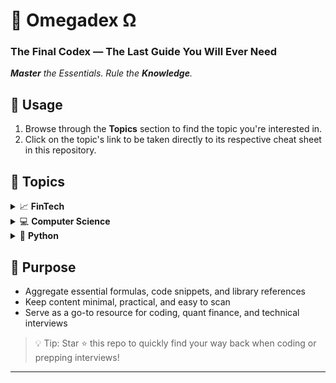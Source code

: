 # 📔 Omegadex Ω 
### The Final Codex — The Last Guide You Will Ever Need
***Master** the Essentials. Rule the **Knowledge**.*  

## 🚀 Usage  
1. Browse through the **Topics** section to find the topic you're interested in.  
2. Click on the topic's link to be taken directly to its respective cheat sheet in this repository.


## 📌 Topics

<details>
<summary>📈 <strong>FinTech</strong></summary>

<details>
<summary>📃 <strong>Theory</strong></summary>    

- **Vectorized VS Event Driven BackTesting**: Compares vectorized and event-driven backtesting approaches, highlighting their differences in speed, realism, complexity, and use cases for trading strategy evaluation         
→ [vectorized_vs_eventdriven_backtesting.md](FinTech/Theory/Vectorized_vs_EventDriven_BackTesting/vectorized_vs_eventdriven_backtesting.md)  

  --- 

</details> <!-- Close Theory -->

<details>
<summary>💹 <strong>Algorithmic Trading Strategies</strong></summary>    

- **Buy and Hold Strategy**: Demonstrates how to implement and visualize a buy and hold investment strategy by calculating and plotting cumulative portfolio returns from historical stock data       
→ [buy_and_hold_strategy.ipynb](FinTech/Aglorithmic_Trading_Strategies/Buy_and_Hold_Strategy/buy_and_hold_strategy.ipynb)  

- **Support Vector Classifier Strategy**: Demonstrates how to build, evaluate, and backtest a Support Vector Classifier (SVC) trading strategy on S&P 500 data, including feature engineering, signal prediction, and cumulative returns visualization         
→ [support_vector_classifier_strategy.ipynbb](FinTech/Aglorithmic_Trading_Strategies/Support_Vector_Classifier_Strategy/support_vector_classifier_strategy.ipynb)  

  --- 

</details> <!-- Close Algorithmic Trading Strategies -->


<details>
<summary>⚙️ <strong>Options</strong></summary>    

- **Call Option Payoff**: Explains and visualizes the profit and loss profiles of call option buyers and sellers by plotting payoff graphs for a 900 strike price call on Infosys stock         
→ [call_option_payoff.ipynb](FinTech/Options/Call_Option_Payoff/call_option_payoff.ipynb)  

- **Bull Call Spread Payoff**: Explains and visualizes the bull call spread options strategy by plotting the combined payoff of a long 920 strike call and a short 940 strike call on Infosys stock          
→ [bull_call_spread_payoff.ipynb](FinTech/Options/Bull_Call_Spread_Payoff/bull_call_spread_payoff.ipynb)  

- **Bear Put Spread Payoff**: Explains and visualizes the bear put spread options strategy by plotting the combined payoff of a long 880 strike put and a short 860 strike put on Infosys stock            
→ [bear_put_spread_payoff.ipynb](FinTech/Options/Bear_Put_Spread_Payoff/bear_put_spread_payoff.ipynb) 

- **Protective Put Payoff**: Explains and visualizes the protective put options strategy by plotting the combined payoff of holding a stock and buying a put option to limit downside risk                
→ [protective_put_payoff.ipynb](FinTech/Options/Protective_Put_Payoff/protective_put_payoff.ipynb) 

- **Covered Call Payoff**: Explains and visualizes the covered call options strategy by plotting the combined payoff of holding Wipro stock and selling a 300 strike call option                
→ [covered_call_payoff.ipynb](FinTech/Options/Covered_Call_Payoff/covered_call_payoff.ipynb)

  --- 

</details> <!-- Close Options -->


<details>
<summary>👓 <strong>Data Visualization</strong></summary>    

- **Data_Visualization**: Time series visualization using Matplotlib, covering line plots, custom styling, multi-series charts, scatter plots, and histograms with full annotations      
→ [data_visualization.py](FinTech/Data_Visualization/data_visualization.py)  
    - Python notebook format for interactive data visualization  
    → [data_visualization.ipynb](FinTech/Data_Visualization/data_visualization.ipynb)  
- **3D Visualization**: Visualize implied volatility surfaces with 3D plotting in Python to explore the power of multi-dimensional financial data representation  
→ [3d_visualization.ipynb](FinTech/Data_Visualization/3D_Visualization/3d_visualization.ipynb)
- **Plotting Candlesticks**: Download, process, and visualize S&P 500 (SPY) historical price data as an interactive candlestick chart using Bokeh in Python    
→ [plotting_candlesticks.ipynb](FinTech/Data_Visualization/Plotting_Candlesticks/plotting_candlesticks.ipynb)
- **Bollinger Bands**: Calculate and plot Bollinger Bands for historical price data using Python and matplotlib.    
→ [bollinger_bands.ipynb](FinTech/Data_Visualization/Bollinger_Bands/bollinger_bands.ipynb)
 
  --- 

</details> <!-- Close Data Visualization -->



- **Time Value of Money (TVM)**  
Core formulas for calculating PV, FV, annuities, and interest in LATEX-style math notation format   
→ [time_value_money.md](FinTech/TVM/time_value_money.md)

  - Core formulas for calculating PV, FV, annuities, and interest in python coding format   
  → [time_value_money.py](FinTech/TVM/time_value_money.py)

- **Times Series Data**  
Key concepts and structures in time series data, including OHLCV, LTP, data granularities, and distinctions between time-related data types like cross-sectional, longitudinal, and panel data    
→ [time_series_data.md](FinTech/Time_Series_Data/time_series_data.md)

- **Libraries and SDKs for FinTech/Quant**  
  Overview of essential Python libraries, SDKs, and APIs for financial analysis, trading, and ML  
  → [libs_and_sdks.md](FinTech/libs_and_sdks/libs_and_sdks.md)

- **Quant Project Setup**  
 Provides a general template fo a clean, reproducible quant project  
→ [quant_project_setup.md](FinTech/Quant_Project_Setup/quant_project_setup.md)

- **Computing Historical Volatility**  
 Demonstrates how to calculate and visualize 20-day historical volatility for Apple stock by computing daily log returns and rolling standard deviation    
→ [computing_historical_volatility.ipynb](FinTech/Computing_Historical_Volatility/computing_historical_volatility.ipynb)



</details> <!-- Close FinTech -->

<details>
<summary>💻 <strong>Computer Science</strong></summary>

<details>
<summary>🤖 <strong>Machine Learning</strong></summary>

- **Linear Regression**  
    Explains and demonstrates linear regression using scikit-learn, covering data preparation, model training, evaluation, and visualization of results      
    → [linear_regression.ipynb](Computer_Science/Machine_Learning/Linear_Regression/linear_regression.ipynb)

- **Logistic Regression**  
  Demonstrates logistic regression using scikit-learn, including data preparation, model training, prediction, and visualization on the Iris dataset    
  → [logistic_regression.ipynb](Computer_Science/Machine_Learning/Logistic_Regression/logistic_regression.ipynb)
  
- **KNN Classification**  
  Demonstrates K-Nearest Neighbors (KNN) classification using scikit-learn, including model training, prediction, and visualization of decision boundaries on the Iris dataset        
  → [knn_classification.ipynb](Computer_Science/Machine_Learning/KNN_Classification/knn_classification.ipynb)

- **Support Vector Machine**  
  Support Vector Machine (SVM) classification using scikit-learn, including model training, hyperplane creation, and visualization of decision boundaries          
  → [support_vector_machine.ipynb](Computer_Science/Machine_Learning/Support_Vector_Machine/support_vector_machine.ipynb)

- **Random Forrest**  
  Random Forest algorithm for classification using scikit-learn, including feature engineering, model training, and accuracy evaluation on stock price data           
  → [random_forest.ipynb](Computer_Science/Machine_Learning/Random_Forest/random_forest.ipynb)

- **Artificial Neural Networks**  
  Introduces artificial neural networks and demonstrates how to use scikit-learn's MLPClassifier for classification, covering model structure, training, prediction, and key concepts for beginners          
  → [artificial_neural_networks.ipynb](Computer_Science/Machine_Learning/Artificial_Neural_Networks/artificial_neural_networks.ipynb)



</details> <!--Close Machine Learning -->

- **Logarithmic Math**  
    A clear, math-focused cheat sheet explaining how to compute and interpret logarithms (base 2 and 10) by hand, with emphasis on their role in data allocation and algorithmic complexity  
    → [logarithmic_math.md](Computer_Science/logarithmic_math/logarithmic_math.md)



</details> <!-- Close Computer Science -->

<details>
<summary>🐍 <strong>Python</strong></summary>

<details>
<summary> &nbsp;&nbsp;&nbsp;&nbsp;🔢 <strong>Numpy</strong></summary>

- **Numpy**  
Introduces NumPy, demonstrating array creation, dimensionality, and shape manipulation for efficient numerical computing in Python           
→ [numpy.ipynb](Python/Numpy/numpy.ipynb)
  - **Indexing and Slicing Arrays**  
  Demonstrates how to index, slice, and initialize NumPy arrays, including creating arrays of ones, zeros, and identity matrices             
  → [indexing_and_slicing_arrays.ipynb](Python/Numpy/Indexing_and_Slicing_Arrays/indexing_and_slicing_arrays.ipynb)
  - **Vectorization and Broadcasting Arrays**  
  NumPy's vectorization and broadcasting features for efficient array operations, including arithmetic, comparison, and logical operations across arrays of different shapes               
  → [vectorization_and_broadcasting_arrays.ipynb](Python/Numpy/Vectorization_and_Broadcasting_Arrays/vectorization_and_broadcasting_arrays.ipynb)

</details> <!-- Close Numpy -->

<details>
<summary> &nbsp;&nbsp;&nbsp;&nbsp;🐼 <strong>Pandas</strong></summary>

- **Series**  
Introduces the pandas Series data structure, demonstrates its creation, manipulation, handling of missing data, and the use of methods like apply() for element-wise operations             
→ [series.ipynb](Python/Pandas/Series/series.ipynb)

<details><summary>&nbsp;&nbsp;&nbsp;&nbsp; 🪟<strong> DataFrames </strong></summary>

- **DataFrames**: Demonstrates how to create, manipulate, and analyze pandas DataFrames, including indexing, column operations, loading data, and sorting               
→ [dataframes.ipynb](Python/Pandas/DataFrames/dataframes.ipynb)
- **Descriptive Statistical Functions**: Demonstrates how to create, manipulate, and analyze pandas DataFrames, including indexing, column operations, loading data, and sorting               
→ [descriptive_statistical_functions.ipynb](Python/Pandas/DataFrames/Descriptive_Statistical_Functions/descriptive_statistical_functions.ipynb)
- **Indexing and Missing Values**: Demonstrates how to index, select, and manipulate pandas DataFrames, including handling missing values, replacing data, and reindexing                
→ [indexing_and_missing_values.ipynb](Python/Pandas/DataFrames/Indexing_and_Missing_Values/indexing_and_missing_values.ipynb)
- **Groupby**: Demonstrates how to use pandas groupby, aggregation, transformation, filtering, merging, and concatenation to analyze and combine data in DataFrames               
→ [groupby.ipynb](Python/Pandas/DataFrames/Groupby/groupby.ipynb)

</details> <!-- Close DataFrames -->
</details> <!-- Close Pandas -->
  


<details>
<summary>&nbsp;&nbsp;&nbsp;&nbsp;📊 <strong>Data Structures</strong></summary>

<details>
<summary>&nbsp;&nbsp;&nbsp;&nbsp;📖 <strong>Dictionaries</strong></summary>

- **Dictionaries**    
  A quick-reference Python cheatsheet for core dictionary operations including length, key/value access, deletion, popping, sorting, and clearing        
  → [dictionaries.py](Python/Data_Structures/Dictionaries/dictionaries.py)

  - **Dictionary Indexing and Access**  
  Covers concise, practical techniques for accessing, indexing, and navigating Python dictionaries, including nested data and safe retrieval methods    
    → [dictionary_indexing_and_access.py](Python/Data_Structures/Dictionaries/Dictionary_Indexing_And_Access/dictionary_indexing_and_access.py)

</details> <!-- Close Dictionaries -->

<details>
<summary>&nbsp;&nbsp;&nbsp;&nbsp;📋 <strong>Lists</strong></summary>

- **List Indexing and Access**  
  Techniques for accessing list elements, slicing, reverse indexing, and dictionary comparison  
  → [list_indexing_and_access.py](Python/Data_Structures/Lists/list_indexing_and_access/list_indexing_and_access.py)

- **List Manipulation**  
  Built-in list methods for adding, removing, updating, and sorting elements    
  → [list_manipulation.py](Python/Data_Structures/Lists/list_manipulation/list_manipulation.py)

</details> <!-- Close Lists -->


- **Data Structures Overview**  
  Concise reference for core Python data structures, their usage, and common operations. Stacks, Queues, and Trees         
  → [data_structures_overview.py](Python/Data_Structures/data_structures_overview.py)

- **Tuples and Sets**  
  A compact reference covering the fundamentals of Python tuples and sets, their creation, properties, and key operations like union, intersection, and immutability rules      
  → [tuples_and_sets.py](Python/Data_Structures/Tuples_and_Sets/tuples_and_sets.py)


</details> <!-- Close Data Structures -->

- **Lambda**  
  Explains Python's lambda (anonymous) functions and demonstrates their use with map() and filter() for concise data processing         
  → [lambda.ipynb](Python/Lambda/lambda.ipynb)
- **Conditional Statements**  
Explains Python conditional statements, demonstrating the use of if, elif, and else blocks to control program flow based on conditions       
→ [conditional_statements.ipynb](Python/Conditional_Statements/conditional_statements.ipynb)
- **Loops**  
Explains how to use for and while loops in Python to iterate over sequences and execute code blocks multiple times based on conditions         
→ [loops.ipynb](Python/Loops/loops.ipynb)

</details> <!-- Close Python -->



## 🎯 Purpose

- Aggregate essential formulas, code snippets, and library references  
- Keep content minimal, practical, and easy to scan  
- Serve as a go-to resource for coding, quant finance, and technical interviews


> 💡 Tip: Star ⭐ this repo to quickly find your way back when coding or prepping interviews!

---
